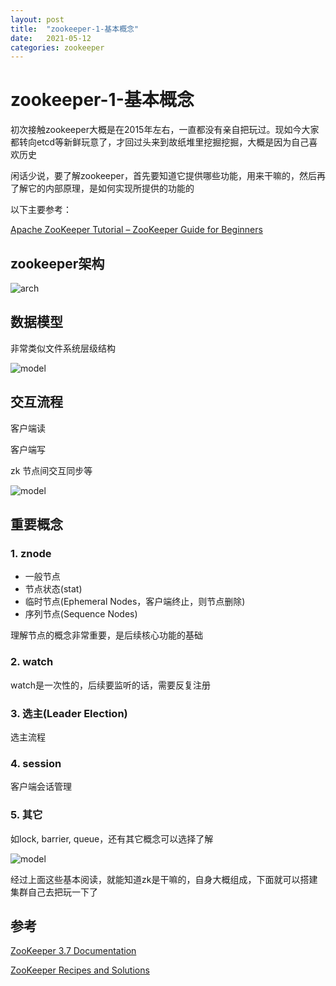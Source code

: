 ```yaml
---
layout: post
title:  "zookeeper-1-基本概念"
date:   2021-05-12
categories: zookeeper
---
```

# zookeeper-1-基本概念

初次接触zookeeper大概是在2015年左右，一直都没有亲自把玩过。现如今大家都转向etcd等新鲜玩意了，才回过头来到故纸堆里挖掘挖掘，大概是因为自己喜欢历史



闲话少说，要了解zookeeper，首先要知道它提供哪些功能，用来干嘛的，然后再了解它的内部原理，是如何实现所提供的功能的



以下主要参考：

[Apache ZooKeeper Tutorial – ZooKeeper Guide for Beginners](https://data-flair.training/blogs/zookeeper-tutorial/)

## zookeeper架构

![arch](https://user-images.githubusercontent.com/2216435/117949201-73fc6180-b344-11eb-9df1-8aa250269148.png)

## 数据模型

非常类似文件系统层级结构

![model](https://user-images.githubusercontent.com/2216435/117949091-58915680-b344-11eb-8414-754481083d8a.png)

## 交互流程

客户端读

客户端写

zk 节点间交互同步等

![model](https://user-images.githubusercontent.com/2216435/117949945-3e0bad00-b345-11eb-9bbb-bc2ed73869d0.png)



## 重要概念

### 1. znode

- 一般节点
- 节点状态(stat)
- 临时节点(Ephemeral Nodes，客户端终止，则节点删除)
- 序列节点(Sequence Nodes)

理解节点的概念非常重要，是后续核心功能的基础

### 2. watch

watch是一次性的，后续要监听的话，需要反复注册

### 3. 选主(Leader Election)

选主流程

### 4. session

客户端会话管理

### 5. 其它

如lock, barrier, queue，还有其它概念可以选择了解

![model](https://user-images.githubusercontent.com/2216435/117951633-eec67c00-b346-11eb-9d61-7af568ef22f7.png)



经过上面这些基本阅读，就能知道zk是干嘛的，自身大概组成，下面就可以搭建集群自己去把玩一下了



## 参考

[ZooKeeper 3.7 Documentation](https://zookeeper.apache.org/doc/r3.7.0/index.html)

[ZooKeeper Recipes and Solutions](https://zookeeper.apache.org/doc/r3.7.0/recipes.html)

